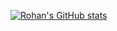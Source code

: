 [![Rohan's GitHub stats](https://github-readme-stats.vercel.app/api?username=BabyWipes030)](https://github.com/anuraghazra/github-readme-stats&count_private=true)
